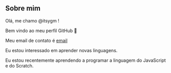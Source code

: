 ## Sobre mim
     
 Olá, me chamo @itsygm ! 
 
 Bem vindo ao meu perfil GitHub 👋
 
 Meu email de contato é [email](martins.yara@escola.pr.gov.br)
 
 Eu estou interessado em aprender novas linguagens.
 
 Eu estou recentemente aprendendo a programar a linguagem do JavaScript e do Scratch.
